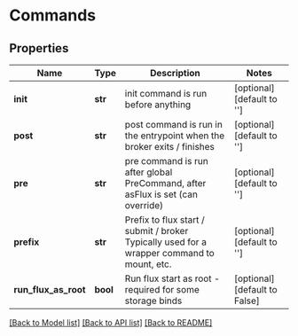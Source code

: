 # Commands


## Properties
Name | Type | Description | Notes
------------ | ------------- | ------------- | -------------
**init** | **str** | init command is run before anything | [optional] [default to '']
**post** | **str** | post command is run in the entrypoint when the broker exits / finishes | [optional] [default to '']
**pre** | **str** | pre command is run after global PreCommand, after asFlux is set (can override) | [optional] [default to '']
**prefix** | **str** | Prefix to flux start / submit / broker Typically used for a wrapper command to mount, etc. | [optional] [default to '']
**run_flux_as_root** | **bool** | Run flux start as root - required for some storage binds | [optional] [default to False]

[[Back to Model list]](../README.md#documentation-for-models) [[Back to API list]](../README.md#documentation-for-api-endpoints) [[Back to README]](../README.md)


